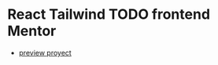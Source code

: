 # React Tailwind TODO frontend Mentor

- [preview proyect](https://react-tailwind-frontendmentor-todo.netlify.app/)
